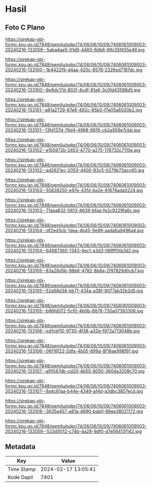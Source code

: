 # Hasil

## Foto C Plano

https://sirekap-obj-formc.kpu.go.id/7848/pemilu/pdpr/74/06/06/10/09/7406061009003-20240216-133059--5aba4ae5-01d9-4460-8db6-99c55f455e46.jpg

https://sirekap-obj-formc.kpu.go.id/7848/pemilu/pdpr/74/06/06/10/09/7406061009003-20240216-133100--1b4422f9-d4aa-420c-8576-2326ed7197dc.jpg

https://sirekap-obj-formc.kpu.go.id/7848/pemilu/pdpr/74/06/06/10/09/7406061009003-20240216-133100--8e8dc17d-802f-4cdf-91a6-3c0fd43598d5.jpg

https://sirekap-obj-formc.kpu.go.id/7848/pemilu/pdpr/74/06/06/10/09/7406061009003-20240216-133101--a91a2729-67e6-492c-85b0-f7e05a6020b2.jpg

https://sirekap-obj-formc.kpu.go.id/7848/pemilu/pdpr/74/06/06/10/09/7406061009003-20240216-133101--13fd137d-76d4-4988-8816-cb2a959e7cbb.jpg

https://sirekap-obj-formc.kpu.go.id/7848/pemilu/pdpr/74/06/06/10/09/7406061009003-20240216-133102--e155972b-2453-4770-a275-178732c7110e.jpg

https://sirekap-obj-formc.kpu.go.id/7848/pemilu/pdpr/74/06/06/10/09/7406061009003-20240216-133102--ad2621ec-2053-4400-83c5-0279b73acc60.jpg

https://sirekap-obj-formc.kpu.go.id/7848/pemilu/pdpr/74/06/06/10/09/7406061009003-20240216-133103--55828250-e97e-42fd-be2e-61678ada0224.jpg

https://sirekap-obj-formc.kpu.go.id/7848/pemilu/pdpr/74/06/06/10/09/7406061009003-20240216-133103--71aea632-5613-4639-bfaa-fe2c9229fa6c.jpg

https://sirekap-obj-formc.kpu.go.id/7848/pemilu/pdpr/74/06/06/10/09/7406061009003-20240216-133104--df2ed3cb-1dea-4b45-9e99-aada6a9496a4.jpg

https://sirekap-obj-formc.kpu.go.id/7848/pemilu/pdpr/74/06/06/10/09/7406061009003-20240216-133104--64987360-1343-4ec1-a3d3-06ffff5fa3d2.jpg

https://sirekap-obj-formc.kpu.go.id/7848/pemilu/pdpr/74/06/06/10/09/7406061009003-20240216-133105--83a28d5b-98b6-4782-8b6a-2f97829d0cb7.jpg

https://sirekap-obj-formc.kpu.go.id/7848/pemilu/pdpr/74/06/06/10/09/7406061009003-20240216-133105--52a98d38-bb71-434a-a38f-9077ab32b2d5.jpg

https://sirekap-obj-formc.kpu.go.id/7848/pemilu/pdpr/74/06/06/10/09/7406061009003-20240216-133105--b86fd072-5cf0-4b0b-8878-730a07393306.jpg

https://sirekap-obj-formc.kpu.go.id/7848/pemilu/pdpr/74/06/06/10/09/7406061009003-20240216-133106--ed1cbf10-9730-4f38-a32e-f972a713048b.jpg

https://sirekap-obj-formc.kpu.go.id/7848/pemilu/pdpr/74/06/06/10/09/7406061009003-20240216-133106--06f16f22-2dfa-4b05-899a-8f18ae998f91.jpg

https://sirekap-obj-formc.kpu.go.id/7848/pemilu/pdpr/74/06/06/10/09/7406061009003-20240216-133107--a91047db-cd20-4b55-8050-3604a3209c70.jpg

https://sirekap-obj-formc.kpu.go.id/7848/pemilu/pdpr/74/06/06/10/09/7406061009003-20240216-133107--9a4c61aa-b44e-4349-a14d-a3dbc3857ecd.jpg

https://sirekap-obj-formc.kpu.go.id/7848/pemilu/pdpr/74/06/06/10/09/7406061009003-20240216-133108--3635a457-a81a-4690-bab0-86ee38021172.jpg

https://sirekap-obj-formc.kpu.go.id/7848/pemilu/pdpr/74/06/06/10/09/7406061009003-20240216-133059--523d5012-c74b-4a28-9df0-d7e56413f142.jpg


## Metadata

| Key        | Value               |
| ---------- | ------------------- |
| Time Stamp | 2024-02-17 13:05:41 |
| Kode Dapil | 7401                |



